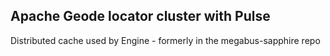 ## Apache Geode locator cluster with Pulse

Distributed cache used by Engine - formerly in the megabus-sapphire repo